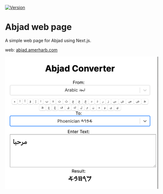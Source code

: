 [![Version](https://img.shields.io/badge/version-0.5.0-blue.svg)](https://github.com/amerharb/abjad/tree/abjad-web/version/0.5.0)
# Abjad web page

A simple web page for Abjad using Next.js.

web: [abjad.amerharb.com]()

![screen-shot.png](screen-shot.png)
